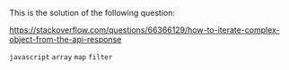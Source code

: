 This is the solution of the following question:

https://stackoverflow.com/questions/66366129/how-to-iterate-complex-object-from-the-api-response

`javascript` `array` `map` `filter`
